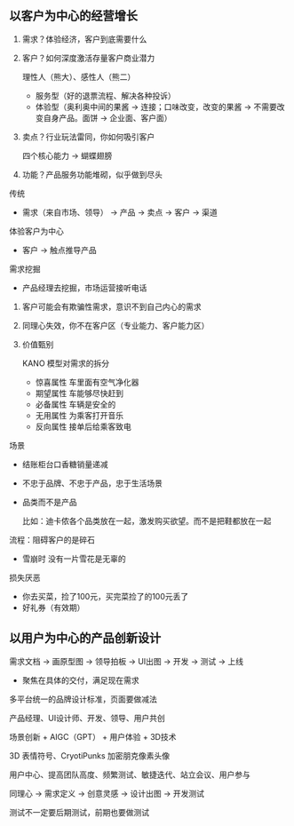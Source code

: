 ## 以客户为中心的经营增长

1. 需求？体验经济，客户到底需要什么

2. 客户？如何深度激活存量客户商业潜力

   理性人（熊大）、感性人（熊二）

   - 服务型（好的退票流程、解决各种投诉）
   - 体验型（奥利奥中间的果酱 -> 连接；口味改变，改变的果酱 -> 不需要改变自身产品。面饼 -> 企业面、客户面）

3. 卖点？行业玩法雷同，你如何吸引客户

   四个核心能力 -> 蝴蝶翅膀

4. 功能？产品服务功能堆砌，似乎做到尽头



传统

- 需求（来自市场、领导） -> 产品 -> 卖点 -> 客户 -> 渠道

体验客户为中心

- 客户 -> 触点推导产品

需求挖掘

- 产品经理去挖掘，市场运营接听电话



1. 客户可能会有欺骗性需求，意识不到自己内心的需求

2. 同理心失效，你不在客户区（专业能力、客户能力区）

3. 价值甄别

   KANO 模型对需求的拆分

   - 惊喜属性 车里面有空气净化器
   - 期望属性 车能够尽快赶到
   - 必备属性 车辆是安全的
   - 无用属性 为乘客打开音乐
   - 反向属性 接单后给乘客致电



场景

- 结账柜台口香糖销量递减

- 不忠于品牌、不忠于产品，忠于生活场景

- 品类而不是产品

  比如：迪卡侬各个品类放在一起，激发购买欲望。而不是把鞋都放在一起



流程：阻碍客户的是碎石

- 雪崩时 没有一片雪花是无辜的

损失厌恶

- 你去买菜，捡了100元，买完菜捡了的100元丢了
- 好礼券（有效期）

## 以用户为中心的产品创新设计

需求文档 -> 画原型图 -> 领导拍板 -> UI出图 -> 开发 -> 测试 -> 上线

- 聚焦在具体的交付，满足现在需求

多平台统一的品牌设计标准，页面要做减法

产品经理、UI设计师、开发、领导、用户共创



场景创新 + AIGC（GPT） + 用户体验 + 3D技术

3D 表情符号、CryotiPunks 加密朋克像素头像



用户中心、提高团队高度、频繁测试、敏捷迭代、站立会议、用户参与



同理心 -> 需求定义 -> 创意灵感 -> 设计出图 -> 开发测试

测试不一定要后期测试，前期也要做测试	

